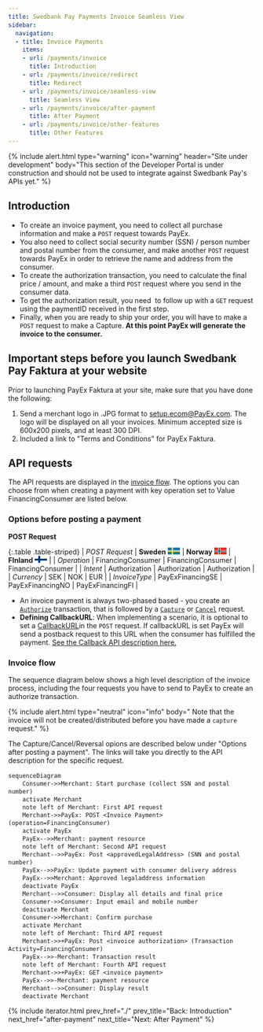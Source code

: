 ```yaml
---
title: Swedbank Pay Payments Invoice Seamless View
sidebar:
  navigation:
  - title: Invoice Payments
    items:
    - url: /payments/invoice
      title: Introduction
    - url: /payments/invoice/redirect
      title: Redirect
    - url: /payments/invoice/seamless-view
      title: Seamless View
    - url: /payments/invoice/after-payment
      title: After Payment
    - url: /payments/invoice/other-features
      title: Other Features
---
```


{% include alert.html type="warning"
                      icon="warning"
                      header="Site under development"
                      body="This section of the Developer Portal is under construction and
                      should not be used to integrate against Swedbank Pay's
                      APIs yet." %}

## Introduction

* To create an invoice payment, you need to collect all purchase information
    and make a `POST` request towards PayEx.
* You also need to collect social security number (SSN) / person number
    and postal number from the consumer, and make another `POST` request
    towards PayEx in order to retrieve the name and address from the consumer.
* To create the authorization transaction, you need to calculate the final
    price / amount, and make a third `POST` request where you send
    in the consumer data.
* To get the authorization result, you need  to follow up with a
    `GET` request using the paymentID received in the first step.
* Finally, when you are ready to ship your order, you will have to make
    a `POST` request to make a Capture.
    **At this point PayEx will generate the invoice to the consumer.**

## Important steps before you launch Swedbank Pay Faktura at your website

Prior to launching PayEx Faktura at your site, make sure that you
have done the following:  

1. Send a merchant logo in .JPG format to [setup.ecom@PayEx.com][setup-mail].
    The logo will be displayed on all your invoices. Minimum accepted size
    is 600x200 pixels, and at least 300 DPI.
2. Included a link to "Terms and Conditions" for PayEx Faktura.

## API requests

The API requests are displayed in the [invoice flow](#invoice-flow).
The options you can choose from when creating a payment with key operation set
to Value FinancingConsumer are listed below.

### Options before posting a payment

**POST Request**

{:.table .table-striped}
| *POST Request* | **Sweden** ![Swedish flag][se-png] | **Norway** ![Norwegian flag][no-png] | **FInland** ![Finish flag][fi-png] |
| *Operation* | FinancingConsumer | FinancingConsumer | FinancingConsumer |
| *Intent* | Authorization | Authorization | Authorization |
| *Currency* | SEK | NOK | EUR |
| *InvoiceType* | PayExFinancingSE | PayExFinancingNO | PayExFinancingFI |

* An invoice payment is always two-phased based - you create an
    [`Authorize`][authorize] transaction, that is followed by a [`Capture`][capture] or [`Cancel`][cancel] request.
* **Defining CallbackURL**: When implementing a scenario, it is optional
    to set a [CallbackURL][callback-api]in the `POST` request.
    If callbackURL is set PayEx will send a postback request to this URL when
    the consumer has fulfilled the payment.
    [See the Callback API description here.][callback-api]

### Invoice flow

The sequence diagram below shows a high level description of the
invoice process, including the four requests you have to send to PayEx to
create an authorize transaction.

{% include alert.html type="neutral" icon="info" body="
Note that the invoice will not be created/distributed before you have
made a `capture` request." %}

The Capture/Cancel/Reversal opions are described below under "Options after
posting a payment". The links will take you directly to the API description for
the specific request.

```mermaid
sequenceDiagram
    Consumer->>Merchant: Start purchase (collect SSN and postal number)
    activate Merchant
    note left of Merchant: First API request
    Merchant->>PayEx: POST <Invoice Payment> (operation=FinancingConsumer)
    activate PayEx
    PayEx-->>Merchant: payment resource
    note left of Merchant: Second API request
    Merchant-->>PayEx: Post <approvedLegalAddress> (SNN and postal number)
    PayEx-->>PayEx: Update payment with consumer delivery address
    PayEx-->>Merchant: Approved legaladdress information
    deactivate PayEx
    Merchant-->>Consumer: Display all details and final price
    Consumer->>Consumer: Input email and mobile number
    deactivate Merchant
    Consumer->>Merchant: Confirm purchase
    activate Merchant
    note left of Merchant: Third API request
    Merchant->>+PayEx: Post <invoice authorization> (Transaction Activity=FinancingConsumer)
    PayEx-->>-Merchant: Transaction result
    note left of Merchant: Fourth API request
    Merchant->>+PayEx: GET <invoice payment>
    PayEx-->>-Merchant: payment resource
    Merchant-->>Consumer: Display result
    deactivate Merchant
```

{% include iterator.html prev_href="./" prev_title="Back: Introduction"
next_href="after-payment" next_title="Next: After Payment" %}

[callback-api]: /payments/invoice/other-features#callback
[fi-png]: /assets/img/fi.png
[no-png]: /assets/img/no.png
[se-png]: /assets/img/se.png
[setup-mail]: mailto:setup.ecom@PayEx.com
[authorize]: /payments/invoice/other-features#authorizations
[capture]: /payments/invoice/after-payment#captures
[cancel]: /payments/invoice/after-payment#cancellations
